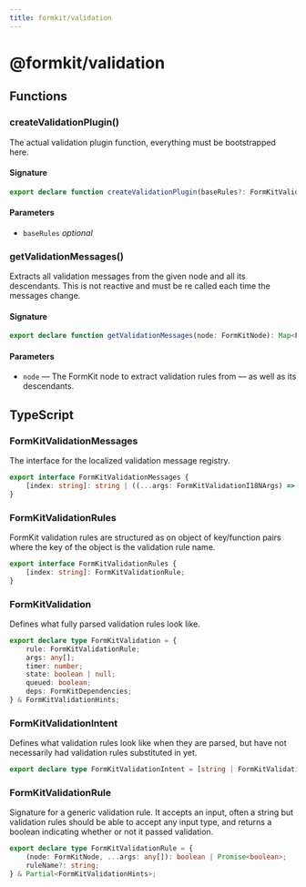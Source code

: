 ```yaml
---
title: formkit/validation
---
```


# @formkit/validation

<page-toc></page-toc>

## Functions

### createValidationPlugin()

The actual validation plugin function, everything must be bootstrapped here.

#### Signature

```typescript
export declare function createValidationPlugin(baseRules?: FormKitValidationRules): (node: FormKitNode) => void;
```

#### Parameters

* `baseRules` *optional*

### getValidationMessages()

Extracts all validation messages from the given node and all its descendants. This is not reactive and must be re called each time the messages change.

#### Signature

```typescript
export declare function getValidationMessages(node: FormKitNode): Map<FormKitNode, FormKitMessage[]>;
```

#### Parameters

* `node` — The FormKit node to extract validation rules from — as well as its descendants.

## TypeScript

### FormKitValidationMessages

The interface for the localized validation message registry.

```typescript
export interface FormKitValidationMessages {
    [index: string]: string | ((...args: FormKitValidationI18NArgs) => string);
}
```

### FormKitValidationRules

FormKit validation rules are structured as on object of key/function pairs where the key of the object is the validation rule name.

```typescript
export interface FormKitValidationRules {
    [index: string]: FormKitValidationRule;
}
```

### FormKitValidation

Defines what fully parsed validation rules look like.

```typescript
export declare type FormKitValidation = {
    rule: FormKitValidationRule;
    args: any[];
    timer: number;
    state: boolean | null;
    queued: boolean;
    deps: FormKitDependencies;
} & FormKitValidationHints;
```

### FormKitValidationIntent

Defines what validation rules look like when they are parsed, but have not necessarily had validation rules substituted in yet.

```typescript
export declare type FormKitValidationIntent = [string | FormKitValidationRule, ...any[]];
```

### FormKitValidationRule

Signature for a generic validation rule. It accepts an input, often a string but validation rules should be able to accept any input type, and returns a boolean indicating whether or not it passed validation.

```typescript
export declare type FormKitValidationRule = {
    (node: FormKitNode, ...args: any[]): boolean | Promise<boolean>;
    ruleName?: string;
} & Partial<FormKitValidationHints>;
```